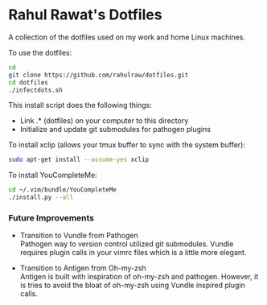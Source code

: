 # Rahul Rawat's Dotfiles

A collection of the dotfiles used on my work and home Linux machines.

To use the dotfiles:
```bash
cd
git clone https://github.com/rahulraw/dotfiles.git
cd dotfiles 
./infectdots.sh
```

This install script does the following things: 
* Link .* (dotfiles) on your computer to this directory
* Initialize and update git submodules for pathogen plugins

To install xclip (allows your tmux buffer to sync with the system buffer):
```bash
sudo apt-get install --assume-yes xclip
```

To install YouCompleteMe:
```bash
cd ~/.vim/bundle/YouCompleteMe
./install.py --all
```
### Future Improvements
* Transition to Vundle from Pathogen  
Pathogen way to version control utilized git submodules. Vundle requires 
plugin calls in your vimrc files which is a little more elegant.

* Transition to Antigen from Oh-my-zsh  
Antigen is built with inspiration of oh-my-zsh and pathogen. However, it 
is tries to avoid the bloat of oh-my-zsh using Vundle inspired plugin calls.

